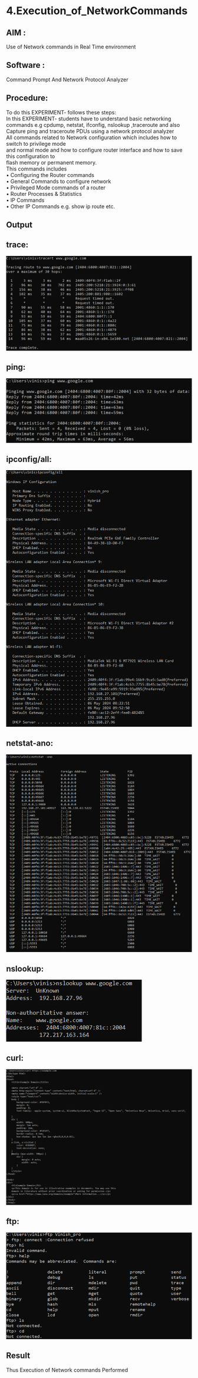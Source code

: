 # 4.Execution_of_NetworkCommands
## AIM :
Use of Network commands in Real Time environment
## Software : 
Command Prompt And Network Protocol Analyzer
## Procedure: 
To do this EXPERIMENT- follows these steps:
<BR>
In this EXPERIMENT- students have to understand basic networking commands e.g cpdump, netstat, ifconfig, nslookup ,traceroute and also Capture ping and traceroute PDUs using a network protocol analyzer 
<BR>
All commands related to Network configuration which includes how to switch to privilege mode
<BR>
and normal mode and how to configure router interface and how to save this configuration to
<BR>
flash memory or permanent memory.
<BR>
This commands includes
<BR>
• Configuring the Router commands
<BR>
• General Commands to configure network
<BR>
• Privileged Mode commands of a router 
<BR>
• Router Processes & Statistics
<BR>
• IP Commands
<BR>
• Other IP Commands e.g. show ip route etc.
<BR>

## Output
## trace:
![alt text](<Screenshot 2024-05-06 085906.png>)
## ping:
![alt text](<Screenshot 2024-05-06 085853.png>)
## ipconfig/all:
![alt text](<Screenshot 2024-05-06 090001.png>)
## netstat-ano:
![alt text](<Screenshot 2024-05-06 090207.png>)
## nslookup:
![alt text](<Screenshot 2024-05-06 090555.png>)
## curl:
![alt text](<Screenshot 2024-05-06 090509.png>)
## ftp:
![alt text](<Screenshot 2024-05-06 090307.png>)
## Result
Thus Execution of Network commands Performed 
